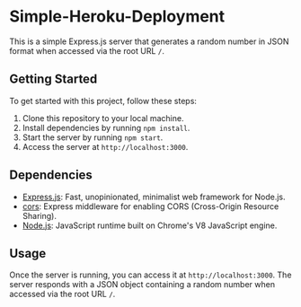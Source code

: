 # Simple-Heroku-Deployment

This is a simple Express.js server that generates a random number in JSON format when accessed via the root URL `/`.

## Getting Started

To get started with this project, follow these steps:

1. Clone this repository to your local machine.
2. Install dependencies by running `npm install`.
3. Start the server by running `npm start`.
4. Access the server at `http://localhost:3000`.

## Dependencies

- [Express.js](https://expressjs.com/): Fast, unopinionated, minimalist web framework for Node.js.
- [cors](https://www.npmjs.com/package/cors): Express middleware for enabling CORS (Cross-Origin Resource Sharing).
- [Node.js](https://nodejs.org/): JavaScript runtime built on Chrome's V8 JavaScript engine.

## Usage

Once the server is running, you can access it at `http://localhost:3000`. The server responds with a JSON object containing a random number when accessed via the root URL `/`.

